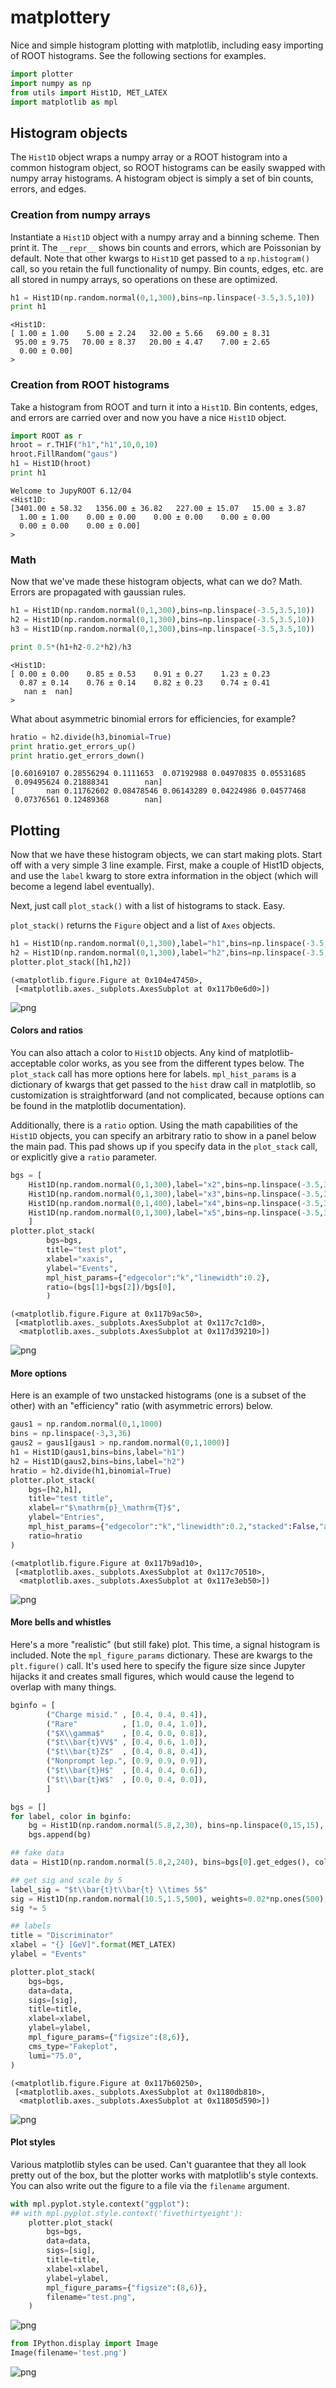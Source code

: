 # matplottery

Nice and simple histogram plotting with matplotlib, including easy importing of ROOT histograms. See the following sections for examples.

```python
import plotter
import numpy as np
from utils import Hist1D, MET_LATEX
import matplotlib as mpl
```

## Histogram objects

The `Hist1D` object wraps a numpy array or a ROOT histogram into a common histogram object, so ROOT histograms can be easily swapped with numpy array histograms. A histogram object is simply a set of bin counts, errors, and edges.

### Creation from numpy arrays
Instantiate a `Hist1D` object with a numpy array and a binning scheme. Then print it. The `__repr__` shows bin counts and errors, which are Poissonian by default. Note that other kwargs to `Hist1D` get passed to a `np.histogram()` call, so you retain the full functionality of numpy. Bin counts, edges, etc. are all stored in numpy arrays, so operations on these are optimized.


```python
h1 = Hist1D(np.random.normal(0,1,300),bins=np.linspace(-3.5,3.5,10))
print h1
```

    <Hist1D:
    [ 1.00 ± 1.00    5.00 ± 2.24   32.00 ± 5.66   69.00 ± 8.31
     95.00 ± 9.75   70.00 ± 8.37   20.00 ± 4.47    7.00 ± 2.65
      0.00 ± 0.00]
    >


### Creation from ROOT histograms
Take a histogram from ROOT and turn it into a `Hist1D`. Bin contents, edges, and errors are carried over and now you have a nice `Hist1D` object.


```python
import ROOT as r
hroot = r.TH1F("h1","h1",10,0,10)
hroot.FillRandom("gaus")
h1 = Hist1D(hroot)
print h1
```

    Welcome to JupyROOT 6.12/04
    <Hist1D:
    [3401.00 ± 58.32   1356.00 ± 36.82   227.00 ± 15.07   15.00 ± 3.87
      1.00 ± 1.00    0.00 ± 0.00    0.00 ± 0.00    0.00 ± 0.00
      0.00 ± 0.00    0.00 ± 0.00]
    >


### Math
Now that we've made these histogram objects, what can we do? Math. Errors are propagated with gaussian rules.


```python
h1 = Hist1D(np.random.normal(0,1,300),bins=np.linspace(-3.5,3.5,10))
h2 = Hist1D(np.random.normal(0,1,300),bins=np.linspace(-3.5,3.5,10))
h3 = Hist1D(np.random.normal(0,1,300),bins=np.linspace(-3.5,3.5,10))

print 0.5*(h1+h2-0.2*h2)/h3
```

    <Hist1D:
    [ 0.00 ± 0.00    0.85 ± 0.53    0.91 ± 0.27    1.23 ± 0.23
      0.87 ± 0.14    0.76 ± 0.14    0.82 ± 0.23    0.74 ± 0.41
       nan ±  nan]
    >


What about asymmetric binomial errors for efficiencies, for example?


```python
hratio = h2.divide(h3,binomial=True)
print hratio.get_errors_up()
print hratio.get_errors_down()
```

    [0.60169107 0.28556294 0.1111653  0.07192988 0.04970835 0.05531685
     0.09495624 0.21888341        nan]
    [       nan 0.11762602 0.08478546 0.06143289 0.04224986 0.04577468
     0.07376561 0.12489368        nan]


## Plotting

Now that we have these histogram objects, we can start making plots. Start off with a very simple 3 line example. First, make a couple of Hist1D objects, and use the `label` kwarg to store extra information in the object (which will become a legend label eventually).

Next, just call `plot_stack()` with a list of histograms to stack. Easy.

`plot_stack()` returns the `Figure` object and a list of `Axes` objects.


```python
h1 = Hist1D(np.random.normal(0,1,300),label="h1",bins=np.linspace(-3.5,3.5,30))
h2 = Hist1D(np.random.normal(0,1,300),label="h2",bins=np.linspace(-3.5,3.5,30))
plotter.plot_stack([h1,h2])
```




    (<matplotlib.figure.Figure at 0x104e47450>,
     [<matplotlib.axes._subplots.AxesSubplot at 0x117b0e6d0>])




![png](images/output_11_1.png)


#### Colors and ratios
You can also attach a color to `Hist1D` objects. Any kind of matplotlib-acceptable color works, as you see from the different types below. The `plot_stack` call has more options here for labels. `mpl_hist_params` is a dictionary of kwargs that get passed to the `hist` draw call in matplotlib, so customization is straightforward (and not complicated, because options can be found in the matplotlib documentation).

Additionally, there is a `ratio` option. Using the math capabilities of the `Hist1D` objects, you can specify an arbitrary ratio to show in a panel below the main pad. This pad shows up if you specify data in the `plot_stack` call, or explicitly give a `ratio` parameter.



```python
bgs = [
    Hist1D(np.random.normal(0,1,300),label="x2",bins=np.linspace(-3.5,3.5,30),color=(0.4,0.4,1)),
    Hist1D(np.random.normal(0,1,300),label="x3",bins=np.linspace(-3.5,3.5,30),color="lightblue"),
    Hist1D(np.random.normal(0,1,400),label="x4",bins=np.linspace(-3.5,3.5,30),color="darkblue"),
    Hist1D(np.random.normal(0,1,300),label="x5",bins=np.linspace(-3.5,3.5,30),color=mpl.cm.get_cmap('Spectral')(0.9)),
    ]
plotter.plot_stack(
        bgs=bgs,
        title="test plot",
        xlabel="xaxis",
        ylabel="Events",
        mpl_hist_params={"edgecolor":"k","linewidth":0.2},
        ratio=(bgs[1]+bgs[2])/bgs[0],
        )
```




    (<matplotlib.figure.Figure at 0x117b9ac50>,
     [<matplotlib.axes._subplots.AxesSubplot at 0x117c7c1d0>,
      <matplotlib.axes._subplots.AxesSubplot at 0x117d39210>])




![png](images/output_13_1.png)


#### More options
Here is an example of two unstacked histograms (one is a subset of the other) with an "efficiency" ratio (with asymmetric errors) below.


```python
gaus1 = np.random.normal(0,1,1000)
bins = np.linspace(-3,3,36)
gaus2 = gaus1[gaus1 > np.random.normal(0,1,1000)]
h1 = Hist1D(gaus1,bins=bins,label="h1")
h2 = Hist1D(gaus2,bins=bins,label="h2")
hratio = h2.divide(h1,binomial=True)
plotter.plot_stack(
    bgs=[h2,h1],
    title="test title",
    xlabel=r"$\mathrm{p}_\mathrm{T}$",
    ylabel="Entries",
    mpl_hist_params={"edgecolor":"k","linewidth":0.2,"stacked":False,"alpha":0.7},
    ratio=hratio
)
```




    (<matplotlib.figure.Figure at 0x117b9ad10>,
     [<matplotlib.axes._subplots.AxesSubplot at 0x117c70510>,
      <matplotlib.axes._subplots.AxesSubplot at 0x117e3eb50>])




![png](images/output_15_1.png)


#### More bells and whistles

Here's a more "realistic" (but still fake) plot. This time, a signal histogram is included. Note the `mpl_figure_params` dictionary. These are kwargs to the `plt.figure()` call. It's used here to specify the figure size since Jupyter hijacks it and creates small figures, which would cause the legend to overlap with many things.


```python
bginfo = [
        ("Charge misid." , [0.4, 0.4, 0.4]),
        ("Rare"          , [1.0, 0.4, 1.0]),
        ("$X\\gamma$"    , [0.4, 0.0, 0.8]),
        ("$t\\bar{t}VV$" , [0.4, 0.6, 1.0]),
        ("$t\\bar{t}Z$"  , [0.4, 0.8, 0.4]),
        ("Nonprompt lep.", [0.9, 0.9, 0.9]),
        ("$t\\bar{t}H$"  , [0.4, 0.4, 0.6]),
        ("$t\\bar{t}W$"  , [0.0, 0.4, 0.0]),
        ]

bgs = []
for label, color in bginfo:
    bg = Hist1D(np.random.normal(5.8,2,30), bins=np.linspace(0,15,15), label=label, color=color)
    bgs.append(bg)

## fake data
data = Hist1D(np.random.normal(5.8,2,240), bins=bgs[0].get_edges(), color="k", label="Data")

## get sig and scale by 5
label_sig = "$t\\bar{t}t\\bar{t} \\times 5$"
sig = Hist1D(np.random.normal(10.5,1.5,500), weights=0.02*np.ones(500), bins=np.linspace(0,15,15), label=label_sig,color="r")
sig *= 5

## labels
title = "Discriminator"
xlabel = "{} [GeV]".format(MET_LATEX)
ylabel = "Events"

plotter.plot_stack(
    bgs=bgs,
    data=data,
    sigs=[sig],
    title=title,
    xlabel=xlabel,
    ylabel=ylabel,
    mpl_figure_params={"figsize":(8,6)},
    cms_type="Fakeplot",
    lumi="75.0",
)
```




    (<matplotlib.figure.Figure at 0x117b60250>,
     [<matplotlib.axes._subplots.AxesSubplot at 0x1180db810>,
      <matplotlib.axes._subplots.AxesSubplot at 0x11805d590>])




![png](images/output_17_1.png)


#### Plot styles
Various matplotlib styles can be used. Can't guarantee that they all look pretty out of the box, but the plotter works with matplotlib's style contexts. You can also write out the figure to a file via the `filename` argument.


```python
with mpl.pyplot.style.context("ggplot"):
## with mpl.pyplot.style.context('fivethirtyeight'):
    plotter.plot_stack(
        bgs=bgs,
        data=data,
        sigs=[sig],
        title=title,
        xlabel=xlabel,
        ylabel=ylabel,
        mpl_figure_params={"figsize":(8,6)},
        filename="test.png",
    )
```


![png](images/output_19_0.png)



```python
from IPython.display import Image
Image(filename='test.png') 
```




![png](images/output_20_0.png)


